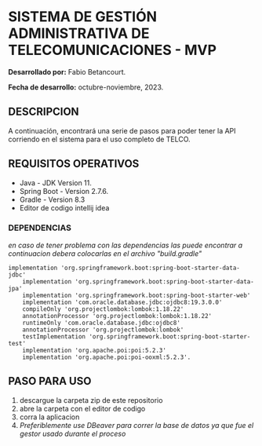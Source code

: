 # SISTEMA DE GESTIÓN ADMINISTRATIVA DE TELECOMUNICACIONES - MVP

**Desarrollado por:** Fabio Betancourt.

**Fecha de desarrollo:** octubre-noviembre, 2023.


## DESCRIPCION
A continuación, encontrará una serie de pasos para poder tener la API corriendo en el sistema para el uso completo de TELCO.

## REQUISITOS OPERATIVOS
- Java - JDK Version 11.
- Spring Boot - Version 2.7.6.
- Gradle - Version 8.3
- Editor de codigo intellij idea

### DEPENDENCIAS 
*en caso de tener problema con las dependencias las puede encontrar a continuacion debera colocarlas en el archivo "build.gradle"*

```plaintext
implementation 'org.springframework.boot:spring-boot-starter-data-jdbc'
	implementation 'org.springframework.boot:spring-boot-starter-data-jpa'
	implementation 'org.springframework.boot:spring-boot-starter-web'
	implementation 'com.oracle.database.jdbc:ojdbc8:19.3.0.0'
	compileOnly 'org.projectlombok:lombok:1.18.22'
	annotationProcessor 'org.projectlombok:lombok:1.18.22'
	runtimeOnly 'com.oracle.database.jdbc:ojdbc8'
	annotationProcessor 'org.projectlombok:lombok'
	testImplementation 'org.springframework.boot:spring-boot-starter-test'
	implementation 'org.apache.poi:poi:5.2.3'
	implementation 'org.apache.poi:poi-ooxml:5.2.3'.
```

## PASO PARA USO
1. descargue la carpeta zip de este repositorio
2. abre la carpeta con el editor de codigo
3. corra la aplicacion
4. *Preferiblemente use DBeaver para correr la base de datos ya que fue el gestor usado durante el proceso*
   


